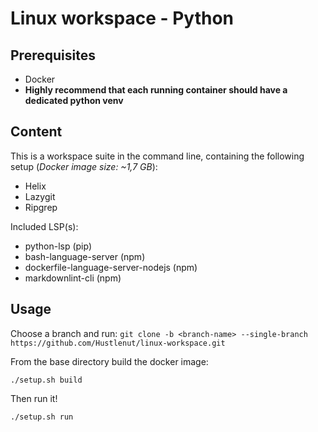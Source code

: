 # Linux workspace - Python

## Prerequisites
- Docker
- **Highly recommend that each running container 
    should have a dedicated python venv**

## Content
This is a workspace suite in the command line, containing the 
following setup (*Docker image size: ~1,7 GB*):
- Helix
- Lazygit
- Ripgrep

Included LSP(s):
- python-lsp (pip)
- bash-language-server (npm)
- dockerfile-language-server-nodejs (npm)
- markdownlint-cli (npm)

## Usage
Choose a branch and run:
```git clone -b <branch-name> --single-branch https://github.com/Hustlenut/linux-workspace.git```

From the base directory build the docker image:

```./setup.sh build```

Then run it!

```./setup.sh run```
